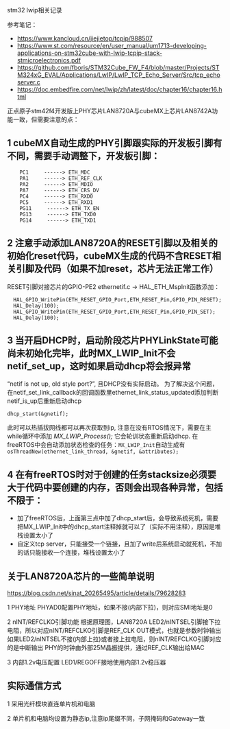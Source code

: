 
stm32 lwip相关记录

参考笔记：
* https://www.kancloud.cn/jiejietop/tcpip/988507
* https://www.st.com/resource/en/user_manual/um1713-developing-applications-on-stm32cube-with-lwip-tcpip-stack-stmicroelectronics.pdf
* https://github.com/fboris/STM32Cube_FW_F4/blob/master/Projects/STM324xG_EVAL/Applications/LwIP/LwIP_TCP_Echo_Server/Src/tcp_echoserver.c
* https://doc.embedfire.com/net/lwip/zh/latest/doc/chapter16/chapter16.html

正点原子stm42f4开发版上PHY芯片LAN8720A与cubeMX上芯片LAN8742A功能一致，但需要注意的点： 
## 1 cubeMX自动生成的PHY引脚跟实际的开发板引脚有不同，需要手动调整下，开发板引脚：
```
    PC1     ------> ETH_MDC
    PA1     ------> ETH_REF_CLK
    PA2     ------> ETH_MDIO
    PA7     ------> ETH_CRS_DV
    PC4     ------> ETH_RXD0
    PC5     ------> ETH_RXD1
    PG11     ------> ETH_TX_EN
    PG13     ------> ETH_TXD0
    PG14     ------> ETH_TXD1
```
 

## 2 注意手动添加LAN8720A的RESET引脚以及相关的初始化reset代码，cubeMX生成的代码不含RESET相关引脚及代码（如果不加reset，芯片无法正常工作）
RESET引脚对接芯片的GPIO-PE2
ethernetif.c -> HAL_ETH_MspInit函数添加：
```
  HAL_GPIO_WritePin(ETH_RESET_GPIO_Port,ETH_RESET_Pin,GPIO_PIN_RESET);
  HAL_Delay(100);
  HAL_GPIO_WritePin(ETH_RESET_GPIO_Port,ETH_RESET_Pin,GPIO_PIN_SET);
  HAL_Delay(100);
```

## 3 当开启DHCP时，启动阶段芯片PHYLinkState可能尚未初始化完毕，此时MX_LWIP_Init不会netif_set_up，这时如果启动dhcp将会报异常
“netif is not up, old style port?”, 且DHCP没有实际启动。
为了解决这个问题，在netif_set_link_callback的回调函数里ethernet_link_status_updated添加判断netif_is_up后重新启动dhcp
```
dhcp_start(&gnetif); 
``` 
此时可以热插拔网线都可以再次获取到ip, 注意在没有RTOS情况下，需要在主while循环中添加 *MX_LWIP_Process();* 它会轮训状态重新启动dhcp.
在freeRTOS中会自动添加状态检查的任务：`MX_LWIP_Init`自动生成有`osThreadNew(ethernet_link_thread, &gnetif, &attributes);`


## 4 在有freeRTOS时对于创建的任务stacksize必须要大于代码中要创建的内存，否则会出现各种异常，包括不限于：
* 加了freeRTOS后，上面第三点中加了dhcp_start后，会导致系统死机，需要把MX_LWIP_Init中的dhcp_start注释掉就可以了（实际不用注释），原因是堆栈设置太小了
* 自定义tcp server，只能接受一个链接，且加了write后系统启动就死机，不加的话只能接收一个连接，堆栈设置太小了


## 关于LAN8720A芯片的一些简单说明
https://blog.csdn.net/sinat_20265495/article/details/79628283

1 PHY地址
    PHYAD0配置PHY地址，如果不接(内部下拉)，则对应SMI地址是0

2 nINT/REFCLKO引脚功能
    根据原理图，LAN8720A LED2/nINTSEL引脚接下拉电阻，所以对应nINT/REFCLKO引脚是REF_CLK OUT模式，也就是参数时钟输出
    如果LED2/nINTSEL不接(内部上拉)或者接上拉电阻，则nINT/REFCLKO引脚对应的是中断输出
    PHY的时钟由外部25M晶振提供，通过REF_CLK输出给MAC

3 内部1.2v电压配置
    LED1/REGOFF接地使用内部1.2v稳压器


## 实际通信方式

1 采用光纤模块直连单片机和电脑

2 单片机和电脑均设置为静态ip,注意ip尾缀不同，子网掩码和Gateway一致
